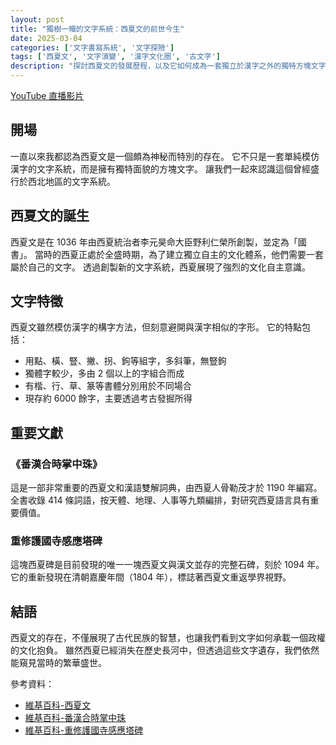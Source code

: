 ```yaml
---
layout: post 
title: "獨樹一幟的文字系統：西夏文的前世今生"
date: 2025-03-04
categories: ['文字書寫系統', '文字探險']
tags: ['西夏文', '文字演變', '漢字文化圈', '古文字'] 
description: "探討西夏文的發展歷程，以及它如何成為一套獨立於漢字之外的獨特方塊文字系統。透過分析其結構特徵與代表文獻，了解這個神秘文字背後的歷史意義。"
---
```


[YouTube 直播影片](https://youtube.com/live/2RItDm_F9lk)

## 開場

一直以來我都認為西夏文是一個頗為神秘而特別的存在。
它不只是一套單純模仿漢字的文字系統，而是擁有獨特面貌的方塊文字。
讓我們一起來認識這個曾經盛行於西北地區的文字系統。

## 西夏文的誕生

西夏文是在 1036 年由西夏統治者李元昊命大臣野利仁榮所創製，並定為「國書」。
當時的西夏正處於全盛時期，為了建立獨立自主的文化體系，他們需要一套屬於自己的文字。
透過創製新的文字系統，西夏展現了強烈的文化自主意識。

## 文字特徵

西夏文雖然模仿漢字的構字方法，但刻意避開與漢字相似的字形。
它的特點包括：

- 用點、橫、豎、撇、拐、鉤等組字，多斜筆，無豎鉤
- 獨體字較少，多由 2 個以上的字組合而成
- 有楷、行、草、篆等書體分別用於不同場合
- 現存約 6000 餘字，主要透過考古發掘所得

## 重要文獻

### 《番漢合時掌中珠》

這是一部非常重要的西夏文和漢語雙解詞典，由西夏人骨勒茂才於 1190 年編寫。
全書收錄 414 條詞語，按天體、地理、人事等九類編排，對研究西夏語言具有重要價值。

### 重修護國寺感應塔碑

這塊西夏碑是目前發現的唯一一塊西夏文與漢文並存的完整石碑，刻於 1094 年。
它的重新發現在清朝嘉慶年間（1804 年），標誌著西夏文重返學界視野。

## 結語 

西夏文的存在，不僅展現了古代民族的智慧，也讓我們看到文字如何承載一個政權的文化抱負。
雖然西夏已經消失在歷史長河中，但透過這些文字遺存，我們依然能窺見當時的繁華盛世。

參考資料：
- [維基百科-西夏文](https://zh.wikipedia.org/wiki/%E8%A5%BF%E5%A4%8F%E6%96%87)
- [維基百科-番漢合時掌中珠](https://zh.wikipedia.org/wiki/%E7%95%AA%E6%B1%89%E5%90%88%E6%97%B6%E6%8E%8C%E4%B8%AD%E7%8F%A0)
- [維基百科-重修護國寺感應塔碑](https://zh.wikipedia.org/wiki/%E9%87%8D%E4%BF%AE%E6%8A%A4%E5%9B%BD%E5%AF%BA%E6%84%9F%E5%BA%94%E5%A1%94%E7%A2%91)
